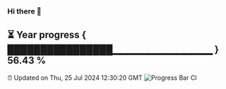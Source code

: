 ### Hi there 👋
⏳ Year progress { ████████████████▁▁▁▁▁▁▁▁▁▁▁▁▁▁ } 56.43 %
---
⏰ Updated on Thu, 25 Jul 2024 12:30:20 GMT
![Progress Bar CI](https://github.com/liununu/liununu/workflows/Progress%20Bar%20CI/badge.svg)
